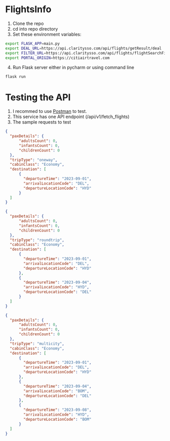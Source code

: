 # FlightsInfo
1. Clone the repo
2. cd into repo directory
3. Set these environment variables:
````bash
export FLASK_APP=main.py
export DEAL_URL=https://api.claritysso.com/api/flights/getResult/deal
export FILTER_URL=https://api.claritysso.com/api/flights/flightSearchFilterData
export PORTAL_ORIGIN=https://citiairtravel.com
````
4. Run Flask server either in pycharm or using command line
````bash
flask run
````

# Testing the API
1. I recommed to use [Postman](https://www.postman.com/downloads/) to test.
2. This service has one API endpoint (/api/v1/fetch_flights)
3. The sample requests to test
````json
{
  "paxDetails": {
      "adultsCount": 0,
      "infantsCount": 0,
      "childrenCount": 0
  },
  "tripType": "oneway",
  "cabinClass": "Economy",
  "destination": [
      {
        "departureTime": "2023-09-01",
        "arrivalLocationCode": "DEL",
        "departureLocationCode": "HYD"
      }
  ]
}

{
  "paxDetails": {
      "adultsCount": 0,
      "infantsCount": 0,
      "childrenCount": 0
  },
  "tripType": "roundtrip",
  "cabinClass": "Economy",
  "destination": [
      {
        "departureTime": "2023-09-01",
        "arrivalLocationCode": "DEL",
        "departureLocationCode": "HYD"
      },
      {
        "departureTime": "2023-09-04",
        "arrivalLocationCode": "HYD",
        "departureLocationCode": "DEL"
      }
  ]
}

{
  "paxDetails": {
      "adultsCount": 0,
      "infantsCount": 0,
      "childrenCount": 0
  },
  "tripType": "multicity",
  "cabinClass": "Economy",
  "destination": [
      {
        "departureTime": "2023-09-01",
        "arrivalLocationCode": "DEL",
        "departureLocationCode": "HYD"
      },
      {
        "departureTime": "2023-09-04",
        "arrivalLocationCode": "BOM",
        "departureLocationCode": "DEL"
      },
      {
        "departureTime": "2023-09-08",
        "arrivalLocationCode": "HYD",
        "departureLocationCode": "BOM"
      }
  ]
}
